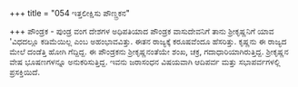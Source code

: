+++
title = "054 ಇತ್ತಲೀಕ್ಷಿಸು ಪೌಣ್ಡ್ರಕನ"

+++
ಪೌಂಡ್ರಕ - ಪುಂಡ್ರ ವಂಗ ದೇಶಗಳ ಅಧಿಪತಿಯಾದ ಪೌಂಡ್ರಕ ವಾಸುದೇವನಿಗೆ ತಾನು ಶ್ರೀಕೃಷ್ಣನಿಗೆ ಯಾವ 'ವಿಧದಲ್ಲೂ  ಕಡಿಮೆಯಿಲ್ಲ ಎಂಬ ಅಹಂಭಾವವಿತ್ತು. ಈತನ ರಾಜ್ಯಕ್ಕೆ ಕರೂಷವೆಂದೂ ಹೆಸರಿತ್ತು. ಕೃಷ್ಣನು ಈ ರಾಜ್ಯದ ಮೇಲೆ ದಂಡೆತ್ತಿ ಹೋಗಿ ಗೆದ್ದಿದ್ದ. ಈ ಪೌಂಡ್ರಕನು ಶ್ರೀಕೃಷ್ಣನಂತೆಯೇ ಶಂಖ, ಚಕ್ರ, ಗದಾಧಾರಿಯಾಗಿರುತ್ತಿದ್ದ. ಶ್ರೀಕೃಷ್ಣನ ವೇಷ ಭೂಷಣಗಳನ್ನೂ ಅನುಕರಿಸುತ್ತಿದ್ದ. ಇವನು ಜರಾಸಂಧನ ವಿಷಯವಾಗಿ ಆದಿಪರ್ವ ಮತ್ತು ಸಭಾಪರ್ವಗಳಲ್ಲಿ ಪ್ರಸಕ್ತಿಯಿದೆ.
